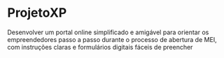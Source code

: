# ProjetoXP
Desenvolver um portal online simplificado e amigável para orientar os empreendedores passo a passo durante o processo de abertura de MEI, com instruções claras e formulários digitais fáceis de preencher
